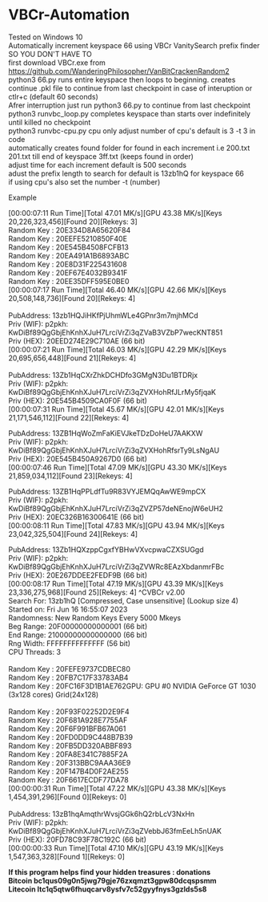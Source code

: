 # VBCr-Automation
Tested on Windows 10<br>
Automatically increment keyspace 66 using VBCr VanitySearch prefix finder SO YOU DON'T HAVE TO<br>
first download VBCr.exe from https://github.com/WanderingPhilosopher/VanBitCrackenRandom2  <br>
python3 66.py runs entire keyspace then loops to beginning. 
creates continue .pkl file to continue from last checkpoint in case of interuption or ctlr+c (default 60 seconds) <br>
Afrer interruption just run python3 66.py to continue from last checkpoint<br>
python3 runvbc_loop.py completes keyspace than starts over indefinitely until killed no checkpoint<br>
python3 runvbc-cpu.py cpu only adjust number of cpu's  default is 3 -t 3 in code<br>
automatically creates found folder for found in each increment i.e 200.txt 201.txt  till end of keyspace 3ff.txt (keeps found in order)<br>
adjust time for each increment default is 500 seconds<br>
adust the prefix length to search for  default is 13zb1hQ for keyspace 66<br>
if using cpu's also set the number -t (number)



Example<br>

 [00:00:07:11 Run Time][Total 47.01 MK/s][GPU 43.38 MK/s][Keys 20,226,323,456][Found 20][Rekeys: 3]<br>
Random Key :  20E334D8A65620F84<br>
Random Key :  20EEFE5210850F40E<br>
Random Key :  20E545B4508FCFB13<br>
Random Key :  20EA491A1B6893ABC<br>
Random Key :  20E8D31F225431608<br>
Random Key :  20EF67E4032B9341F<br>
Random Key :  20EE35DFF595E0BE0<br>
 [00:00:07:17 Run Time][Total 46.40 MK/s][GPU 42.66 MK/s][Keys 20,508,148,736][Found 20][Rekeys: 4]<br>
<br>
PubAddress: 13zb1HQJiHKfPjUhmWLe4GPnr3m7mjhMCd<br>
Priv (WIF): p2pkh: KwDiBf89QgGbjEhKnhXJuH7LrciVrZi3qZVaB3VZbP7wecKNT851<br>
Priv (HEX): 20EED274E29C710AE (66 bit)<br>
 [00:00:07:21 Run Time][Total 46.03 MK/s][GPU 42.29 MK/s][Keys 20,695,656,448][Found 21][Rekeys: 4]<br>
<br>
PubAddress: 13Zb1HqCXrZhkDCHDfo3GMgN3Du1BTDRjx<br>
Priv (WIF): p2pkh: KwDiBf89QgGbjEhKnhXJuH7LrciVrZi3qZVXHohRfJLrMy5fjqaK<br>
Priv (HEX): 20E545B4509CA0F0F (66 bit)<br>
 [00:00:07:31 Run Time][Total 45.67 MK/s][GPU 42.01 MK/s][Keys 21,171,546,112][Found 22][Rekeys: 4]<br>

PubAddress: 13ZB1HqWoZmFaKiEVJkeTDzDoHeU7AAKXW<br>
Priv (WIF): p2pkh: KwDiBf89QgGbjEhKnhXJuH7LrciVrZi3qZVXHohRfsrTy9LsNgAU<br>
Priv (HEX): 20E545B450A9267D0 (66 bit)<br>
 [00:00:07:46 Run Time][Total 47.09 MK/s][GPU 43.30 MK/s][Keys 21,859,034,112][Found 23][Rekeys: 4]<br>

PubAddress: 13ZB1HqPPLdfTu9R83VYJEMQqAwWE9mpCX<br>
Priv (WIF): p2pkh: KwDiBf89QgGbjEhKnhXJuH7LrciVrZi3qZVZP57deNEnojW6eUH2<br>
Priv (HEX): 20EC326B16300641E (66 bit)<br>
 [00:00:08:11 Run Time][Total 47.83 MK/s][GPU 43.94 MK/s][Keys 23,042,325,504][Found 24][Rekeys: 4]<br>

PubAddress: 13Zb1HQXzppCgxfYBHwVXvcpwaCZXSUGgd<br>
Priv (WIF): p2pkh: KwDiBf89QgGbjEhKnhXJuH7LrciVrZi3qZVWRc8EAzXbdanmrFBc<br>
Priv (HEX): 20E267DDEE2FEDF9B (66 bit)<br>
 [00:00:08:17 Run Time][Total 47.19 MK/s][GPU 43.39 MK/s][Keys 23,336,275,968][Found 25][Rekeys: 4]  ^CVBCr v2.00<br>
 Search For: 13zb1hQ [Compressed, Case unsensitive] (Lookup size 4)<br>
 Started on: Fri Jun 16 16:55:07 2023<br>
 Randomness: New Random Keys Every 5000 Mkeys<br>
  Beg Range: 20F00000000000001 (66 bit)<br>
  End Range: 21000000000000000 (66 bit)<br>
  Rng Width: FFFFFFFFFFFFFF (56 bit)<br>
CPU Threads: 3<br>
<br>
Random Key :  20FEFE9737CDBEC80<br>
Random Key :  20FB7C17F33783AB4<br>
Random Key :  20FC16F3D1B1AE762GPU: GPU #0 NVIDIA GeForce GT 1030 (3x128 cores) Grid(24x128)<br>
<br>
Random Key :  20F93F02252D2E9F4<br>
Random Key :  20F681A928E7755AF<br>
Random Key :  20F6F991BFB67A061<br>
Random Key :  20FD0DD9C448B7B39<br>
Random Key :  20FB5DD320ABBF893<br>
Random Key :  20FA8E341C7885F2A<br>
Random Key :  20F313BBC9AAA36E9<br>
Random Key :  20F147B4D0F2AE255<br>
Random Key :  20F6617ECDF77DA78<br>
 [00:00:00:31 Run Time][Total 47.22 MK/s][GPU 43.38 MK/s][Keys 1,454,391,296][Found 0][Rekeys: 0]<br>
<br>
PubAddress: 13zB1hqAmqthrWvsjGGk6hQ2rbLcV3NxHn<br>
Priv (WIF): p2pkh: KwDiBf89QgGbjEhKnhXJuH7LrciVrZi3qZVebbJ63fmEeLh5nUAK<br>
Priv (HEX): 20FD78C93F78C192C (66 bit)<br>
 [00:00:00:33 Run Time][Total 47.10 MK/s][GPU 43.19 MK/s][Keys 1,547,363,328][Found 1][Rekeys: 0]<br>

<B>If this program  helps find your hidden treasures :  donations<br>
 Bitcoin    bc1qus09g0n5jwg79gje76zxqmzt3gpw80dcqspsmm <br>
 Litecoin   ltc1q5qtw6fhuqcarv8ysfv7c52gyyfnys3gzlds5s8</b>
